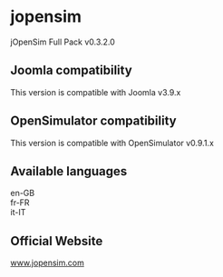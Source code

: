 # jopensim
jOpenSim Full Pack v0.3.2.0

## Joomla compatibility
This version is compatible with Joomla v3.9.x

## OpenSimulator compatibility
This version is compatible with OpenSimulator v0.9.1.x

## Available languages
en-GB<br />
fr-FR<br />
it-IT

## Official Website
www.jopensim.com